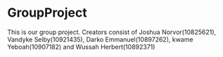 # GroupProject 
  This is our group project. Creators consist of Joshua Norvor(10825621), Vandyke Selby(10921435), Darko Emmanuel(10897262), kwame Yeboah(10907182) and Wussah Herbert(10892371)
